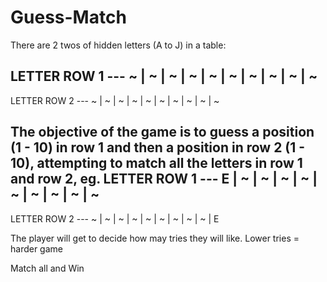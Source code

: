 # Guess-Match

There are 2 twos of hidden letters (A to J) in a table:

LETTER ROW 1 --- ~ | ~ | ~ | ~ | ~ | ~ | ~ | ~ | ~ | ~
--------------------------------------------------------
LETTER ROW 2 --- ~ | ~ | ~ | ~ | ~ | ~ | ~ | ~ | ~ | ~

The objective of the game is to guess a position (1 - 10) in row 1 and then a position in row 2 (1 - 10), attempting to match all the letters in row 1 and row 2,
eg.
LETTER ROW 1 --- E | ~ | ~ | ~ | ~ | ~ | ~ | ~ | ~ | ~
--------------------------------------------------------
LETTER ROW 2 --- ~ | ~ | ~ | ~ | ~ | ~ | ~ | ~ | ~ | E

The player will get to decide how may tries they will like. Lower tries = harder game

Match all and Win
